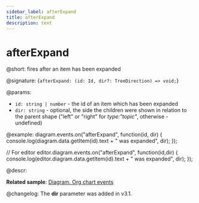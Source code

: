 ```yaml
---
sidebar_label: afterExpand
title: afterExpand
description: text
---
```


# afterExpand

@short: fires after an item has been expanded

@signature: {`afterExpand: (id: Id, dir?: TreeDirection) => void;`}

@params:
- `id: string | number` - the id of an item which has been expanded
- `dir: string` - optional, the side the children were shown in relation to the parent shape ("left" or "right" for *type:"topic"*, otherwise - undefined)

@example:
diagram.events.on("afterExpand", function(id, dir) {
    console.log(diagram.data.getItem(id).text + " was expanded", dir);
});

// For editor
editor.diagram.events.on("afterExpand", function(id,dir) {
    console.log(editor.diagram.data.getItem(id).text + " was expanded", dir);
});

@descr:

**Related sample**: [Diagram. Org chart events](https://snippet.dhtmlx.com/l38pct7c)

@changelog: The **dir** parameter was added in v3.1.
